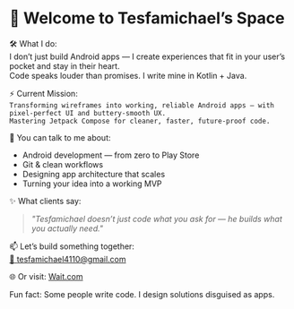 # 👋 Welcome to Tesfamichael’s Space

🛠 What I do:  
I don’t just build Android apps — I create experiences that fit in your user’s pocket and stay in their heart.  
Code speaks louder than promises. I write mine in Kotlin + Java.  

⚡ Current Mission:  
`Transforming wireframes into working, reliable Android apps — with pixel-perfect UI and buttery-smooth UX.`  
`Mastering Jetpack Compose for cleaner, faster, future-proof code.`  

💬 You can talk to me about: 
-  Android development — from zero to Play Store
-  Git & clean workflows
-  Designing app architecture that scales
-  Turning your idea into a working MVP  

✨ What clients say:
> _"Tesfamichael doesn’t just code what you ask for — he builds what you actually need."_  

📫 Let’s build something together:  
[📧 tesfamichael4110@gmail.com](mailto:tesfamichael4110@gmail.com)

🌐 Or visit:
[Wait.com](https://wait.com) 

Fun fact:
Some people write code. I design solutions disguised as apps.  
